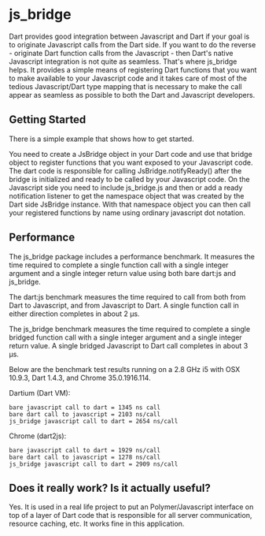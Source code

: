 # js_bridge

Dart provides good integration between Javascript and Dart if your goal is to originate Javascript calls from the Dart side. If you want to do the reverse - originate Dart function calls from the Javascript - then Dart's native Javascript integration is not quite as seamless. That's where js_bridge helps. It provides a simple means of registering Dart functions that you want to make available to your Javascript code and it takes care of most of the tedious Javascript/Dart type mapping that is necessary to make the call appear as seamless as possible to both the Dart and Javascript developers.

## Getting Started

There is a simple example that shows how to get started.

You need to create a JsBridge object in your Dart code and use that bridge object to register functions that you want exposed to your Javascript code. The dart code is responsible for calling JsBridge.notifyReady() after the bridge is initialized and ready to be called by your Javascript code. On the Javascript side you need to include js_bridge.js and then or add a ready notification listener to get the namespace object that was created by the Dart side JsBridge instance. With that namespace object you can then call your registered functions by name using ordinary javascript dot notation.

## Performance

The js_bridge package includes a performance benchmark. It measures the time required to complete a single function call with a single integer argument and a single integer return value using both bare dart:js and js_bridge.

The dart:js benchmark measures the time required to call from both from Dart to Javascript, and from Javascript to Dart. A single function call in either direction completes in about 2 µs.

The js_bridge benchmark measures the time required to complete a single bridged function call with a single integer argument and a single integer return value. A single bridged Javascript to Dart call completes in about 3 µs.

Below are the benchmark test results running on a 2.8 GHz i5 with OSX 10.9.3, Dart 1.4.3, and Chrome 35.0.1916.114.

Dartium (Dart VM):

    bare javascript call to dart = 1345 ns call
    bare dart call to javascript = 2103 ns/call
    js_bridge javascript call to dart = 2654 ns/call

Chrome (dart2js):

    bare javascript call to dart = 1929 ns/call
    bare dart call to javascript = 1278 ns/call
    js_bridge javascript call to dart = 2909 ns/call

## Does it really work? Is it actually useful?

Yes. It is used in a real life project to put an Polymer/Javascript interface on top of a layer of Dart code that is responsible for all server communication, resource caching, etc. It works fine in this application.





